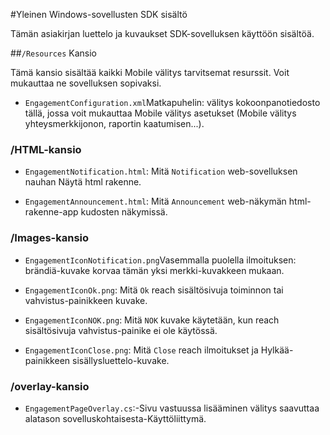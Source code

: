 <properties 
    pageTitle="Yleinen Windows-sovellusten SDK sisältö" 
    description="Lisätietoja Windows yleinen Apps SDK sisältöä Azure Mobile välitys"                    
    services="mobile-engagement" 
    documentationCenter="mobile" 
    authors="piyushjo" 
    manager="dwrede" 
    editor="" />

<tags 
    ms.service="mobile-engagement" 
    ms.workload="mobile" 
    ms.tgt_pltfrm="mobile-windows-store" 
    ms.devlang="dotnet" 
    ms.topic="article" 
    ms.date="08/19/2016" 
    ms.author="piyushjo" />

#<a name="windows-universal-apps-sdk-content"></a>Yleinen Windows-sovellusten SDK sisältö

Tämän asiakirjan luettelo ja kuvaukset SDK-sovelluksen käyttöön sisältöä.

##<a name="the-resources-folder"></a>`/Resources` Kansio

Tämä kansio sisältää kaikki Mobile välitys tarvitsemat resurssit. Voit mukauttaa ne sovelluksen sopivaksi.

- `EngagementConfiguration.xml`Matkapuhelin: välitys kokoonpanotiedosto tällä, jossa voit mukauttaa Mobile välitys asetukset (Mobile välitys yhteysmerkkijonon, raportin kaatumisen...).

### <a name="html-folder"></a>/HTML-kansio

- `EngagementNotification.html`: Mitä `Notification` web-sovelluksen nauhan Näytä html rakenne.

- `EngagementAnnouncement.html`: Mitä `Announcement` web-näkymän html-rakenne-app kudosten näkymissä.

### <a name="images-folder"></a>/Images-kansio

- `EngagementIconNotification.png`Vasemmalla puolella ilmoituksen: brändiä-kuvake korvaa tämän yksi merkki-kuvakkeen mukaan.

- `EngagementIconOk.png`: Mitä `Ok` reach sisältösivuja toiminnon tai vahvistus-painikkeen kuvake.

- `EngagementIconNOK.png`: Mitä `NOK` kuvake käytetään, kun reach sisältösivuja vahvistus-painike ei ole käytössä.
 
- `EngagementIconClose.png`: Mitä `Close` reach ilmoitukset ja Hylkää-painikkeen sisällysluettelo-kuvake.

### <a name="overlay-folder"></a>/overlay-kansio

- `EngagementPageOverlay.cs`:-Sivu vastuussa lisääminen välitys saavuttaa alatason sovelluskohtaisesta-Käyttöliittymä.
  
